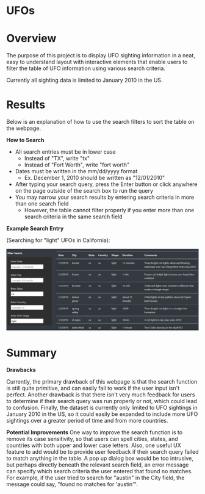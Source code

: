 # UFOs

# Overview
The purpose of this project is to display UFO sighting information in a neat, easy to understand layout with interactive elements that enable users to filter the table of UFO information using various search criteria.

Currently all sighting data is limited to January 2010 in the US.

# Results
Below is an explanation of how to use the search filters to sort the table on the webpage.

**How to Search**
- All search entries must be in lower case
  - Instead of "TX", write "tx"
  - Instead of "Fort Worth", write "fort worth"
- Dates must be written in the mm/dd/yyyy format
  - Ex. December 1, 2010 should be written as "12/01/2010"
- After typing your search query, press the Enter button or click anywhere on the page outside of the search box to run the query
- You may narrow your search results by entering search criteria in more than one search field
  - However, the table cannot filter properly if you enter more than one search criteria in the same search field

**Example Search Entry**

(Searching for "light" UFOs in California):

![Example Search Entry](static/images/example_search.PNG)

# Summary
**Drawbacks**

Currently, the primary drawback of this webpage is that the search function is still quite primitive, and can easily fail to work if the user input isn't perfect. Another drawback is that there isn't very much feedback for users to determine if their search query was run properly or not, which could lead to confusion. Finally, the dataset is currently only limited to UFO sightings in January 2010 in the US, so it could easily be expanded to include more UFO sightings over a greater period of time and from more countries.

**Potential Improvements**
One way to improve the search function is to remove its case sensitivity, so that users can spell cities, states, and countries with both upper and lower case letters. Also, one useful UX feature to add would be to provide user feedback if their search query failed to match anything in the table. A pop up dialog box would be too intrusive, but perhaps directly beneath the relevant search field, an error message can specify which search criteria the user entered that found no matches. For example, if the user tried to search for "austin" in the City field, the message could say, "found no matches for 'austin'".
